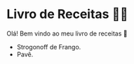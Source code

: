 # Livro de Receitas :man_cook:

Olá! Bem vindo ao meu livro de receitas :wave:

- Strogonoff de Frango.
- Pavê.
